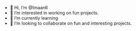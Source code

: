 - 👋 Hi, I’m @Imaan6
- 👀 I’m interested in working on fun projects.
- 🌱 I’m currently learning 
- 💞️ I’m looking to collaborate on fun and interesting projects.
<!---
Imaan6/Imaan6 is a ✨ special ✨ repository because its `README.md` (this file) appears on your GitHub profile.
You can click the Preview link to take a look at your changes.
--->
